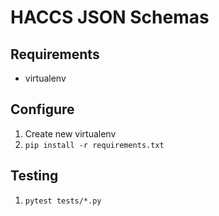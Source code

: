 # HACCS JSON Schemas

## Requirements

* virtualenv

## Configure

1. Create new virtualenv
1. `pip install -r requirements.txt`

## Testing

1. `pytest tests/*.py`
